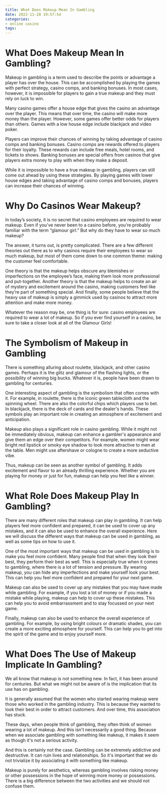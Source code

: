 ```yaml
---
title: What Does Makeup Mean In Gambling
date: 2022-11-28 19:57:54
categories:
- online casino
tags:
---
```



#  What Does Makeup Mean In Gambling?

Makeup in gambling is a term used to describe the points or advantage a player has over the house. This can be accomplished by playing the games with perfect strategy, casino comps, and banking bonuses. In most cases, however, it is impossible for players to gain a true makeup and they must rely on luck to win.

Many casino games offer a house edge that gives the casino an advantage over the player. This means that over time, the casino will make more money than the player. However, some games offer better odds for players than others. Games with a low house edge include blackjack and video poker.

Players can improve their chances of winning by taking advantage of casino comps and banking bonuses. Casino comps are rewards offered to players for their loyalty. These rewards can include free meals, hotel rooms, and tickets to shows. Banking bonuses are special offers from casinos that give players extra money to play with when they make a deposit.

While it is impossible to have a true makeup in gambling, players can still come out ahead by using these strategies. By playing games with lower house edges and taking advantage of casino comps and bonuses, players can increase their chances of winning.

#  Why Do Casinos Wear Makeup?

In today’s society, it is no secret that casino employees are required to wear makeup. Even if you’ve never been to a casino before, you’re probably familiar with the term “glamour girl.” But why do they have to wear so much makeup?

The answer, it turns out, is pretty complicated. There are a few different theories out there as to why casinos require their employees to wear so much makeup, but most of them come down to one common theme: making the customer feel comfortable.

One theory is that the makeup helps obscure any blemishes or imperfections on the employee’s face, making them look more professional and put-together. Another theory is that the makeup helps to create an air of mystery and excitement around the casino, making customers feel like they’re part of something special. And finally, some people believe that the heavy use of makeup is simply a gimmick used by casinos to attract more attention and make more money.

Whatever the reason may be, one thing is for sure: casino employees are required to wear a lot of makeup. So if you ever find yourself in a casino, be sure to take a closer look at all of the Glamour Girls!

#  The Symbolism of Makeup in Gambling

There is something alluring about roulette, blackjack, and other casino games. Perhaps it is the glitz and glamour of the flashing lights, or the possibility of winning big bucks. Whatever it is, people have been drawn to gambling for centuries.

One interesting aspect of gambling is the symbolism that often comes with it. For example, in roulette, there is the iconic green tablecloth and the spinning wheel. There are also the colorful chips which players use to bet. In blackjack, there is the deck of cards and the dealer's hands. These symbols play an important role in creating an atmosphere of excitement and anticipation.

Makeup also plays a significant role in casino gambling. While it might not be immediately obvious, makeup can enhance a gambler's appearance and give them an edge over their competitors. For example, women might wear bright red lipstick or smoky eye shadow to look more attractive to men at the table. Men might use aftershave or cologne to create a more seductive vibe.

Thus, makeup can be seen as another symbol of gambling. It adds excitement and flavor to an already thrilling experience. Whether you are playing for money or just for fun, makeup can help you feel like a winner.

#  What Role Does Makeup Play In Gambling?

There are many different roles that makeup can play in gambling. It can help players feel more confident and prepared, it can be used to cover up any mistakes, and it can also be used to enhance the overall experience. Here we will discuss the different ways that makeup can be used in gambling, as well as some tips on how to use it.

One of the most important ways that makeup can be used in gambling is to make you feel more confident. Many people find that when they look their best, they perform their best as well. This is especially true when it comes to gambling, where there is a lot of tension and pressure. By wearing makeup, you can hide any imperfections and make yourself look your best. This can help you feel more confident and prepared for your next game.

Makeup can also be used to cover up any mistakes that you may have made while gambling. For example, if you lost a lot of money or if you made a mistake while playing, makeup can help to cover up these mistakes. This can help you to avoid embarrassment and to stay focussed on your next game.

Finally, makeup can also be used to enhance the overall experience of gambling. For example, by using bright colours or dramatic shades, you can create a more exciting atmosphere for yourself. This can help you to get into the spirit of the game and to enjoy yourself more.

#  What Does The Use of Makeup Implicate In Gambling?

We all know that makeup is not something new. In fact, it has been around for centuries. But what we might not be aware of is the implication that its use has on gambling.

It is generally assumed that the women who started wearing makeup were those who worked in the gambling industry. This is because they wanted to look their best in order to attract customers. And over time, this association has stuck.

These days, when people think of gambling, they often think of women wearing a lot of makeup. And this isn't necessarily a good thing. Because when we associate gambling with something like makeup, it makes it seem as though it's not a serious activity.

And this is certainly not the case. Gambling can be extremely addictive and destructive. It can ruin lives and relationships. So it's important that we do not trivialize it by associating it with something like makeup.

Makeup is purely for aesthetics, whereas gambling involves risking money or other possessions in the hope of winning more money or possessions. There is a big difference between the two activities and we should not confuse them.